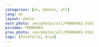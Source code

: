 ```yaml
---
categories: [en, photos, all]
lang: en
layout: photo
next_photo: /en/photos/all/P0000463.html
picname: P0000464
prev_photo: /en/photos/all/P0000465.html
tags: [Fotofalle, Oryx]
---
```

